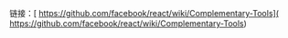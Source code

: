 链接：[ https://github.com/facebook/react/wiki/Complementary-Tools]( https://github.com/facebook/react/wiki/Complementary-Tools)

